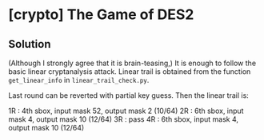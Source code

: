# [crypto] The Game of DES2

## Solution

(Although I strongly agree that it is brain-teasing,) It is enough to follow the basic linear cryptanalysis attack. Linear trail is obtained from the function `get_linear_info` in `linear_trail_check.py`. 

Last round can be reverted with partial key guess. Then the linear trail is:

1R : 4th sbox, input mask 52, output mask 2 (10/64)
2R : 6th sbox, input mask 4, output mask 10 (12/64)
3R : pass
4R : 6th sbox, input mask 4, output mask 10 (12/64)

